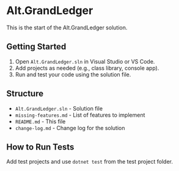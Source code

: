 # Alt.GrandLedger

This is the start of the Alt.GrandLedger solution.

## Getting Started

1. Open `Alt.GrandLedger.sln` in Visual Studio or VS Code.
2. Add projects as needed (e.g., class library, console app).
3. Run and test your code using the solution file.

## Structure

- `Alt.GrandLedger.sln` - Solution file
- `missing-features.md` - List of features to implement
- `README.md` - This file
- `change-log.md` - Change log for the solution

## How to Run Tests

Add test projects and use `dotnet test` from the test project folder.

